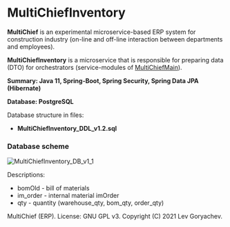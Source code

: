 # MultiChiefInventory
<p><b>MultiChief</b> is an experimental microservice-based ERP system for construction industry (on-line and off-line interaction between departments and employees). <p/>
<p><b>MultiChiefInventory</b> is a microservice that is responsible for preparing data (DTO) for orchestrators (service-modules of <a href="https://github.com/LevGoryachev/MultiChiefMain">MultiChiefMain</a>).</p>
<p><b>Summary: Java 11, Spring-Boot, Spring Security, Spring Data JPA (Hibernate)</b></p>
<p><b>Database: PostgreSQL</b></p>

<p>Database structure in files:</p>
<ul>
<li><b>MultiChiefInventory_DDL_v1.2.sql</b></li>
</ul>

<h3>Database scheme</h3>

![MultiChiefInventory_DB_v1_1](https://user-images.githubusercontent.com/61917893/134813791-eff22c25-8e58-47b9-ae89-4bcde96800f2.jpg)


<p>Descriptions:</p>

<ul>
<li>bomOld - bill of materials</li>
<li>im_order - internal material imOrder</li>
<li>qty - quantity (warehouse_qty, bom_qty, order_qty)</li>
</ul>

<p>MultiChief (ERP). License: GNU GPL v3. Copyright (C) 2021 Lev Goryachev.</p>
